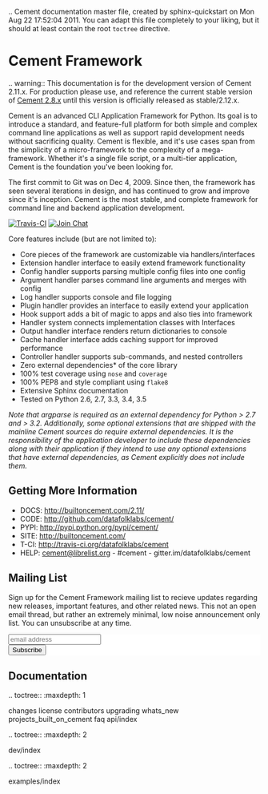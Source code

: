 .. Cement documentation master file, created by
   sphinx-quickstart on Mon Aug 22 17:52:04 2011.
   You can adapt this file completely to your liking, but it should at least
   contain the root `toctree` directive.

Cement Framework
==============================================================================

.. warning:: This documentation is for the development version of Cement
   2.11.x.  For production please use, and reference the current stable
   version of [Cement 2.8.x](http://builtoncement.com/2.10/) until this
   version is officially released as stable/2.12.x.

Cement is an advanced CLI Application Framework for Python.  Its goal is to
introduce a standard, and feature-full platform for both simple and complex
command line applications as well as support rapid development needs without
sacrificing quality.  Cement is flexible, and it's use cases span from the
simplicity of a micro-framework to the complexity of a mega-framework.
Whether it's a single file script, or a multi-tier application, Cement is the
foundation you've been looking for.

The first commit to Git was on Dec 4, 2009.  Since then, the framework has
seen several iterations in design, and has continued to grow and improve
since it's inception.  Cement is the most stable, and complete framework for
command line and backend application development.

[![Travis-CI](https://secure.travis-ci.org/datafolklabs/cement.svg)](https://travis-ci.org/#!/datafolklabs/cement)
[![Join Chat](https://badges.gitter.im/Join%20Chat.svg)](https://gitter.im/datafolklabs/cement)

Core features include (but are not limited to):

 * Core pieces of the framework are customizable via handlers/interfaces
 * Extension handler interface to easily extend framework functionality
 * Config handler supports parsing multiple config files into one config
 * Argument handler parses command line arguments and merges with config
 * Log handler supports console and file logging
 * Plugin handler provides an interface to easily extend your application
 * Hook support adds a bit of magic to apps and also ties into framework
 * Handler system connects implementation classes with Interfaces
 * Output handler interface renders return dictionaries to console
 * Cache handler interface adds caching support for improved performance
 * Controller handler supports sub-commands, and nested controllers
 * Zero external dependencies* of the core library
 * 100% test coverage using `nose` and `coverage`
 * 100% PEP8 and style compliant using `flake8`
 * Extensive Sphinx documentation
 * Tested on Python 2.6, 2.7, 3.3, 3.4, 3.5

*Note that argparse is required as an external dependency for Python &gt; 2.7
and &gt; 3.2.  Additionally, some optional extensions that are shipped with
the mainline Cement sources do require external dependencies.  It is the
responsibility of the application developer to include these dependencies
along with their application if they intend to use any optional extensions
that have external dependencies, as Cement explicitly does not include them.*


Getting More Information
------------------------------------------------------------------------------

 * DOCS: http://builtoncement.com/2.11/
 * CODE: http://github.com/datafolklabs/cement/
 * PYPI: http://pypi.python.org/pypi/cement/
 * SITE: http://builtoncement.com/
 * T-CI: http://travis-ci.org/datafolklabs/cement
 * HELP: cement@librelist.org - #cement - gitter.im/datafolklabs/cement


Mailing List
------------------------------------------------------------------------------

Sign up for the Cement Framework mailing list to recieve updates regarding
new releases, important features, and other related news.  This not an open
email thread, but rather an extremely minimal, low noise announcement only
list.  You can unsubscribe at any time.

<!-- Begin MailChimp Signup Form -->
<link href="http://cdn-images.mailchimp.com/embedcode/slim-081711.css" rel="stylesheet" type="text/css">
<style type="text/css">
#mc_embed_signup{background:#fff; clear:left; font:14px Helvetica,Arial,sans-serif; }
/* Add your own MailChimp form style overrides in your site stylesheet or in this style block.
We recommend moving this block and the preceding CSS link to the HEAD of your HTML file. */
</style>
<div id="mc_embed_signup">
  <form action="http://datafolklabs.us7.list-manage.com/subscribe/post?u=444ce23fdf1c30e830f893b57&amp;id=7be3a6a31e" method="post" id="mc-embedded-subscribe-form" name="mc-embedded-subscribe-form" class="validate" target="_blank" novalidate>
    <div id="mc_embed_signup_scroll">
      <input type="email" value="" name="EMAIL" class="email" id="mce-EMAIL" placeholder="email address" required>
      <!-- real people should not fill this in and expect good things - do not remove this or risk form bot signups-->
      <div style="position: absolute; left: -5000px;"><input type="text" name="b_444ce23fdf1c30e830f893b57_7be3a6a31e" tabindex="-1" value=""></div>
      <div class="clear"><input type="submit" value="Subscribe" name="subscribe" id="mc-embedded-subscribe" class="button"></div>
    </div>
  </form>
</div>
<!--End mc_embed_signup-->


Documentation
------------------------------------------------------------------------------

.. toctree::
   :maxdepth: 1

   changes
   license
   contributors
   upgrading
   whats_new
   projects_built_on_cement
   faq
   api/index

.. toctree::
   :maxdepth: 2

   dev/index

.. toctree::
   :maxdepth: 2

   examples/index


